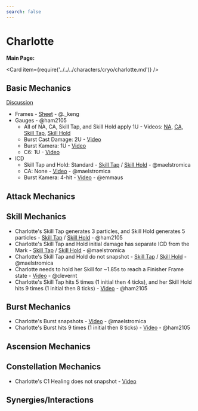 ```yaml
---
search: false
---
```


# Charlotte

**Main Page:**

<Card item={require('../../../characters/cryo/charlotte.md')} />

## Basic Mechanics
[Discussion](https://tickets.deeznuts.moe/transcripts/charlotte-basic-mechanics)
* Frames - [Sheet](https://docs.google.com/spreadsheets/d/1gsiYO73cL5Xr7ZZa5FOK4p9hj7uDPo9Vlhq2TYsn2hY/edit#gid=408326586) - @._keng
* Gauges - @ham2105
    * All of NA, CA, Skill Tap, and Skill Hold apply 1U - Videos: [NA](https://youtu.be/mCa6uwlTTN4?si=F3s8L0v-gCz8Qx_l), [CA](https://www.youtube.com/watch?v=bPKvLaIQDSY), [Skill Tap](https://www.youtube.com/watch?v=fU8XVTY8_qM), [Skill Hold](https://www.youtube.com/watch?v=cM4e4WGm7dY)
    * Burst Cast Damage: 2U - [Video](https://youtu.be/2puFq4nf0zc?si=wXpXQ3SBg3OkxFls)
    * Burst Kamera: 1U - [Video](https://youtu.be/2puFq4nf0zc?si=wXpXQ3SBg3OkxFls)
    * C6: 1U - [Video](https://youtu.be/5QGiYLkOYEo?si=IYJyY4uPWiWsAEjP)
* ICD
    * Skill Tap and Hold: Standard - [Skill Tap](https://youtu.be/gZuiWDYqwic) / [Skill Hold](https://youtu.be/W58iJF_SU8o) - @maelstromica
    * CA: None - [Video](https://youtu.be/H-HS2wVzsbk) - @maelstromica
    * Burst Kamera: 4-hit - [Video](https://www.youtube.com/watch?v=-hUTBw-EfFs) - @emmaus
    
## Attack Mechanics

## Skill Mechanics
* Charlotte's Skill Tap generates 3 particles, and Skill Hold generates 5 particles - [Skill Tap](https://youtu.be/52_Xs9w_NCM?si=XoInWDb0hW0sySu7) / [Skill Hold](https://youtu.be/pWA02F75vcA?si=5oIhxFxDf04kQUYQ) - @ham2105
* Charlotte's Skill Tap and Hold initial damage has separate ICD from the Mark - [Skill Tap](https://youtu.be/gZuiWDYqwic) / [Skill Hold](https://youtu.be/W58iJF_SU8o) - @maelstromica
* Charlotte's Skill Tap and Hold do not snapshot - [Skill Tap](https://youtu.be/G7Mdp5_4LtE) / [Skill Hold](https://youtu.be/S3CEQ4D9bUg) - @maelstromica
* Charlotte needs to hold her Skill for ~1.85s to reach a Finisher Frame state - [Video](https://youtu.be/lEAkd2RJY_I) - @clevernt
* Charlotte's Skill Tap hits 5 times (1 initial then 4 ticks), and her Skill Hold hits 9 times (1 initial then 8 ticks) - [Video](https://youtu.be/x9QlOOV2FiM?si=GQ7l7WMyVutuPhBz) - @ham2105

## Burst Mechanics
* Charlotte's Burst snapshots - [Video](https://youtu.be/ZVj_QUvkp6s) - @maelstromica
* Charlotte's Burst hits 9 times (1 initial then 8 ticks) - [Video](https://youtu.be/E8YVBE2MaSU?si=gEU6nQUGuFFNrz8f) - @ham2105

## Ascension Mechanics

## Constellation Mechanics
* Charlotte's C1 Healing does not snapshot - [Video](https://youtu.be/dIKUm41fQ8U)

## Synergies/Interactions
